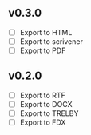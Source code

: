 ## v0.3.0
- [ ] Export to HTML
- [ ] Export to scrivener
- [ ] Export to PDF

## v0.2.0
- [ ] Export to RTF
- [ ] Export to DOCX
- [ ] Export to TRELBY
- [ ] Export to FDX
